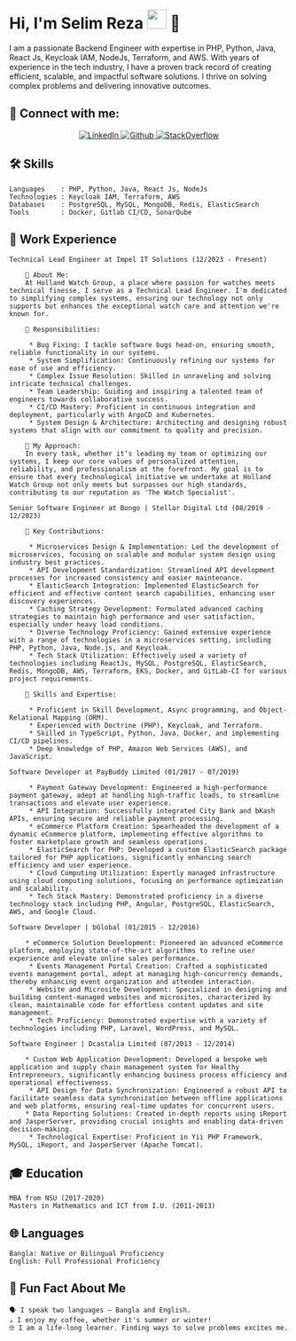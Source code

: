 # Hi, I'm Selim Reza <img src="https://avatars.githubusercontent.com/u/7763876?v=4" width="35px"> 👋

I am a passionate Backend Engineer with expertise in PHP, Python, Java, React Js, Keycloak IAM, NodeJs, Terraform, and AWS. With years of experience in the tech industry, I have a proven track record of creating efficient, scalable, and impactful software solutions. I thrive on solving complex problems and delivering innovative outcomes.

## 🔗 Connect with me:

<div align="center">
<a href="https://www.linkedin.com/in/selimppc/">
<img src="https://img.shields.io/badge/-LinkedIn-F3F7FA?logo=linkedin&logoColor=1DA1F2&style=for-the-badge&logoWidth=30" alt="LinkedIn">
</a>
<a href="https://www.github.com/selimppc/">
<img src="https://img.shields.io/badge/-github-F3F7FA?logo=github&logoColor=1F2328&style=for-the-badge&logoWidth=30" alt="Github">
</a>
<a href="https://stackoverflow.com/users/2334668/selim-reza">
<img src="https://img.shields.io/badge/-stackoverflow-F3F7FA?logo=stackoverflow&logoColor=f48024&style=for-the-badge&logoWidth=30" alt="StackOverflow">
</a>
</div>

## 🛠️ Skills

    Languages    : PHP, Python, Java, React Js, NodeJs
    Technologies : Keycloak IAM, Terraform, AWS
    Databases    : PostgreSQL, MySQL, MongoDB, Redis, ElasticSearch
    Tools        : Docker, Gitlab CI/CD, SonarQube

## 💼 Work Experience


    Technical Lead Engineer at Impel IT Solutions (12/2023 - Present)
    
        🌟 About Me:
        At Holland Watch Group, a place where passion for watches meets technical finesse, I serve as a Technical Lead Engineer. I'm dedicated to simplifying complex systems, ensuring our technology not only supports but enhances the exceptional watch care and attention we're known for.
        
        🔧 Responsibilities:
        
         * Bug Fixing: I tackle software bugs head-on, ensuring smooth, reliable functionality in our systems.
         * System Simplification: Continuously refining our systems for ease of use and efficiency.
         * Complex Issue Resolution: Skilled in unraveling and solving intricate technical challenges.
         * Team Leadership: Guiding and inspiring a talented team of engineers towards collaborative success.
         * CI/CD Mastery: Proficient in continuous integration and deployment, particularly with ArgoCD and Kubernetes.
         * System Design & Architecture: Architecting and designing robust systems that align with our commitment to quality and precision.
        
        🎯 My Approach:
        In every task, whether it’s leading my team or optimizing our systems, I keep our core values of personalized attention, reliability, and professionalism at the forefront. My goal is to ensure that every technological initiative we undertake at Holland Watch Group not only meets but surpasses our high standards, contributing to our reputation as 'The Watch Specialist'.

    Senior Software Engineer at Bongo | Stellar Digital Ltd (08/2019 - 12/2023)
    
        🚀 Key Contributions:

         * Microservices Design & Implementation: Led the development of microservices, focusing on scalable and modular system design using industry best practices.
         * API Development Standardization: Streamlined API development processes for increased consistency and easier maintenance.
         * ElasticSearch Integration: Implemented ElasticSearch for efficient and effective content search capabilities, enhancing user discovery experiences.
         * Caching Strategy Development: Formulated advanced caching strategies to maintain high performance and user satisfaction, especially under heavy load conditions.
         * Diverse Technology Proficiency: Gained extensive experience with a range of technologies in a microservices setting, including PHP, Python, Java, Node.js, and Keycloak.
         * Tech Stack Utilization: Effectively used a variety of technologies including ReactJs, MySQL, PostgreSQL, ElasticSearch, Redis, MongoDB, AWS, Terraform, EKS, Docker, and GitLab-CI for various project requirements.

        🌟 Skills and Expertise:
        
         * Proficient in Skill Development, Async programming, and Object-Relational Mapping (ORM).
         * Experienced with Doctrine (PHP), Keycloak, and Terraform.
         * Skilled in TypeScript, Python, Java, Docker, and implementing CI/CD pipelines.
         * Deep knowledge of PHP, Amazon Web Services (AWS), and JavaScript.
        
    Software Developer at PayBuddy Limited (01/2017 - 07/2019)
    
         * Payment Gateway Development: Engineered a high-performance payment gateway, adept at handling high-traffic loads, to streamline transactions and elevate user experience.
         * API Integration: Successfully integrated City Bank and bKash APIs, ensuring secure and reliable payment processing.
         * eCommerce Platform Creation: Spearheaded the development of a dynamic eCommerce platform, implementing effective algorithms to foster marketplace growth and seamless operations.
         * ElasticSearch for PHP: Developed a custom ElasticSearch package tailored for PHP applications, significantly enhancing search efficiency and user experience.
         * Cloud Computing Utilization: Expertly managed infrastructure using cloud computing solutions, focusing on performance optimization and scalability.
         * Tech Stack Mastery: Demonstrated proficiency in a diverse technology stack including PHP, Angular, PostgreSQL, ElasticSearch, AWS, and Google Cloud.

    Software Developer | bGlobal (01/2015 - 12/2016)
    
        * eCommerce Solution Development: Pioneered an advanced eCommerce platform, employing state-of-the-art algorithms to refine user experience and elevate online sales performance.
         * Events Management Portal Creation: Crafted a sophisticated events management portal, adept at managing high-concurrency demands, thereby enhancing event organization and attendee interaction.
         * Website and Microsite Development: Specialized in designing and building content-managed websites and microsites, characterized by clean, maintainable code for effortless content updates and site management.
         * Tech Proficiency: Demonstrated expertise with a variety of technologies including PHP, Laravel, WordPress, and MySQL.

    Software Engineer | Dcastalia Limited (07/2013 - 12/2014) 
    
        * Custom Web Application Development: Developed a bespoke web application and supply chain management system for Healthy Entrepreneurs, significantly enhancing business process efficiency and operational effectiveness.
         * API Design for Data Synchronization: Engineered a robust API to facilitate seamless data synchronization between offline applications and web platforms, ensuring real-time updates for concurrent users.
        * Data Reporting Solutions: Created in-depth reports using iReport and JasperServer, providing crucial insights and enabling data-driven decision-making.
         * Technological Expertise: Proficient in Yii PHP Framework, MySQL, iReport, and JasperServer (Apache Tomcat).



## 🎓 Education

    MBA from NSU (2017-2020)
    Masters in Mathematics and ICT from I.U. (2011-2013)

## 🌐 Languages

    Bangla: Native or Bilingual Proficiency
    English: Full Professional Proficiency

## 🌟 Fun Fact About Me

    🗣 I speak two languages — Bangla and English.
    ☕ I enjoy my coffee, whether it's summer or winter!
    🤓 I am a life-long learner. Finding ways to solve problems excites me.



